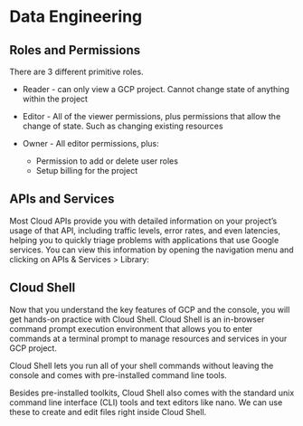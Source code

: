 # Data Engineering
## Roles and Permissions
There are 3 different primitive roles.

* Reader - can only view a GCP project. Cannot change state of anything within the project
* Editor - All of the viewer permissions, plus permissions that allow the change of state. Such as changing existing resources
* Owner - All editor permissions, plus:

    * Permission to add or delete user roles
    * Setup billing for the project

## APIs and Services

Most Cloud APIs provide you with detailed information on your project’s usage of that API, including traffic levels, error rates, and even latencies, helping you to quickly triage problems with applications that use Google services. You can view this information by opening the navigation menu and clicking on APIs & Services > Library:

## Cloud Shell
Now that you understand the key features of GCP and the console, you will get hands-on practice with Cloud Shell. Cloud Shell is an in-browser command prompt execution environment that allows you to enter commands at a terminal prompt to manage resources and services in your GCP project.

Cloud Shell lets you run all of your shell commands without leaving the console and comes with pre-installed command line tools.

Besides pre-installed toolkits, Cloud Shell also comes with the standard unix command line interface (CLI) tools and text editors like nano. We can use these to create and edit files right inside Cloud Shell.